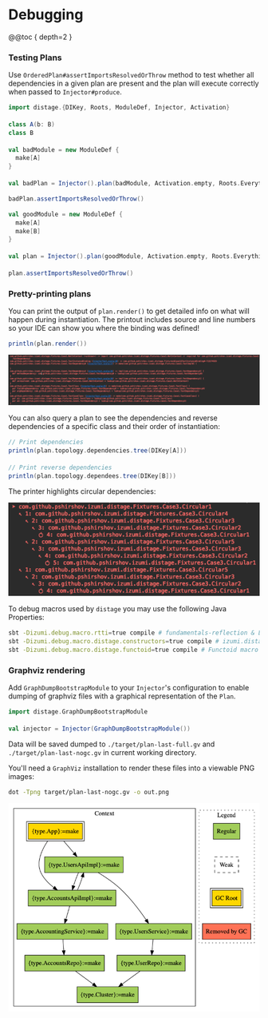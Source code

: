 Debugging
=========

@@toc { depth=2 }

### Testing Plans

Use `OrderedPlan#assertImportsResolvedOrThrow` method to test whether all dependencies in a given plan are present and the
plan will execute correctly when passed to `Injector#produce`.

```scala mdoc:reset:to-string
import distage.{DIKey, Roots, ModuleDef, Injector, Activation}

class A(b: B)
class B

val badModule = new ModuleDef {
  make[A]
}

val badPlan = Injector().plan(badModule, Activation.empty, Roots.Everything)
```

```scala mdoc:crash:to-string
badPlan.assertImportsResolvedOrThrow()
```

```scala mdoc:to-string
val goodModule = new ModuleDef {
  make[A]
  make[B]
}

val plan = Injector().plan(goodModule, Activation.empty, Roots.Everything)

plan.assertImportsResolvedOrThrow()
```

### Pretty-printing plans

You can print the output of `plan.render()` to get detailed info on what will happen during instantiation. The printout includes source
and line numbers so your IDE can show you where the binding was defined!

```scala mdoc:to-string
println(plan.render())
```

![print-test-plan](media/print-test-plan.png)

You can also query a plan to see the dependencies and reverse dependencies of a specific class and their order of instantiation:

```scala mdoc:to-string
// Print dependencies
println(plan.topology.dependencies.tree(DIKey[A]))

// Print reverse dependencies
println(plan.topology.dependees.tree(DIKey[B]))
```

The printer highlights circular dependencies:

![print-dependencies](media/print-dependencies.png)

To debug macros used by `distage` you may use the following Java Properties:

```bash
sbt -Dizumi.debug.macro.rtti=true compile # fundamentals-reflection & LightTypeTag macros
sbt -Dizumi.debug.macro.distage.constructors=true compile # izumi.distage.constructors.* macros
sbt -Dizumi.debug.macro.distage.functoid=true compile # Functoid macro
```

### Graphviz rendering

Add `GraphDumpBootstrapModule` to your `Injector`'s configuration to enable dumping of graphviz files with a graphical representation of the `Plan`.

```scala mdoc:to-string
import distage.GraphDumpBootstrapModule

val injector = Injector(GraphDumpBootstrapModule())
```

Data will be saved dumped to `./target/plan-last-full.gv` and `./target/plan-last-nogc.gv` in current working directory. 

You'll need a `GraphViz` installation to render these files into a viewable PNG images:

```bash
dot -Tpng target/plan-last-nogc.gv -o out.png
```

![plan-graph](media/plan-graph.png)

